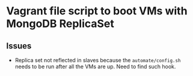 # Vagrant file script to boot VMs with MongoDB ReplicaSet


## Issues
- Replica set not reflected in slaves because the `automate/config.sh` needs to be run after all the VMs are up. Need to find such hook.